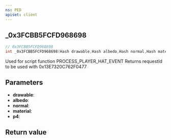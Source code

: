 ```yaml
---
ns: PED
apiset: client
---
```

## _0x3FCBB5FCFD968698

```c
// 0x3FCBB5FCFD968698
int _0x3FCBB5FCFD968698(Hash drawable,Hash albedo,Hash normal,Hash material,Any p4);
```

Used for script function PROCESS_PLAYER_HAT_EVENT
Returns requestId to be used with 0x13E7320C762F0477

## Parameters
* **drawable**:
* **albedo**:
* **normal**:
* **material**:
* **p4**:

## Return value

